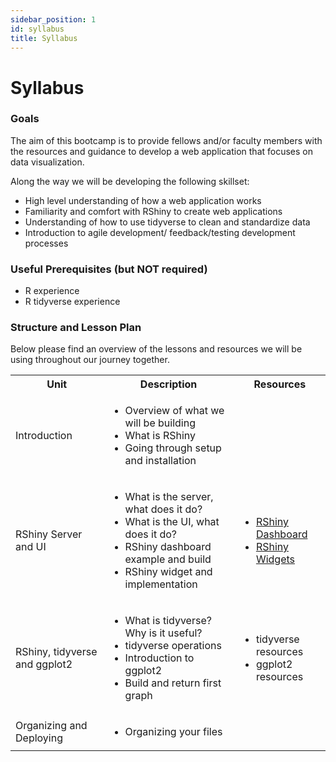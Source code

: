```yaml
---
sidebar_position: 1
id: syllabus
title: Syllabus
---
```


# Syllabus

### Goals

The aim of this bootcamp is to provide fellows and/or faculty members with the resources and guidance to develop a web application that focuses on data visualization.

Along the way we will be developing the following skillset:
- High level understanding of how a web application works
- Familiarity and comfort with RShiny to create web applications
- Understanding of how to use tidyverse to clean and standardize data
- Introduction to agile development/ feedback/testing development processes

### Useful Prerequisites (but **NOT** required)
- R experience
- R tidyverse experience

### Structure and Lesson Plan

Below please find an overview of the lessons and resources we will be using throughout our journey together.

<table>
    <tbody>
        <tr>
            <th>Unit</th>
            <th>Description</th>
            <th>Resources</th>
        </tr>
        <tr>
            <td>Introduction</td>
            <td>
                <ul>
                    <li>Overview of what we will be building</li>
                    <li>What is RShiny</li>
                    <li>Going through setup and installation</li>
                </ul></td>
            <td></td>
        </tr>
        <tr>
            <td>RShiny Server and UI</td>
            <td>
                <ul>
                    <li>What is the server, what does it do?</li>
                    <li>What is the UI, what does it do?</li>
                    <li>RShiny dashboard example and build</li>
                    <li>RShiny widget and implementation</li>
                </ul></td>
            <td>
                <ul>
                    <li><a href='https://rstudio.github.io/shinydashboard/get_started.html'>RShiny Dashboard</a></li>
                    <li><a href='http://shinyapps.dreamrs.fr/shinyWidgets/'>RShiny Widgets</a></li>
                </ul></td>
        </tr>
        <tr>
            <td>RShiny, tidyverse and ggplot2</td>
            <td>
                <ul>
                    <li>What is tidyverse? Why is it useful?</li>
                    <li>tidyverse operations</li>
                    <li>Introduction to ggplot2</li>
                    <li>Build and return first graph</li>
                </ul></td>
            <td>
                <ul>
                    <li>tidyverse resources</li>
                    <li>ggplot2 resources</li>
                </ul></td>
        </tr>
        <tr>
            <td>Organizing and Deploying</td>
            <td>
                <ul>
                    <li>Organizing your files</li>
                </ul></td>
            <td></td>
        </tr>
    </tbody>
</table>
